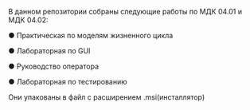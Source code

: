 В данном репозитории собраны следующие работы по МДК 04.01 и МДК 04.02:

  ● Практическая по моделям жизненного цикла 
  
  ● Лабораторная по GUI
  
  ● Руководство оператора
  
  ● Лабораторная по тестированию
  
Они упакованы в файл с расширением .msi(инсталлятор)
